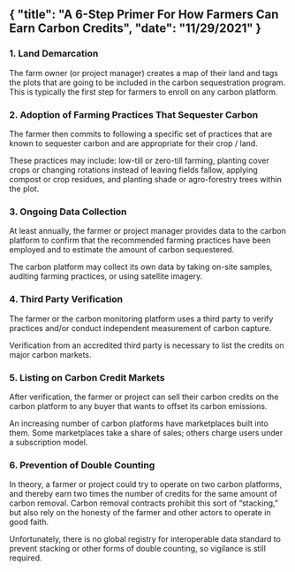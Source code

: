 {
  "title": "A 6-Step Primer For How Farmers Can Earn Carbon Credits",
  "date": "11/29/2021"
}
---


### 1. Land Demarcation

The farm owner (or project manager) creates a map of their land and tags the plots that are going to be included in the carbon sequestration program. This is typically the first step for farmers to enroll on any carbon platform.

### 2. Adoption of Farming Practices That Sequester Carbon

The farmer then commits to following a specific set of practices that are known to sequester carbon and are appropriate for their crop / land.

These practices may include: low-till or zero-till farming, planting cover crops or changing rotations instead of leaving fields fallow, applying compost or crop residues, and planting shade or agro-forestry trees within the plot.

### 3. Ongoing Data Collection

At least annually, the farmer or project manager provides data to the carbon platform to confirm that the recommended farming practices have been employed and to estimate the amount of carbon sequestered.

The carbon platform may collect its own data by taking on-site samples, auditing farming practices, or using satellite imagery.

### 4. Third Party Verification

The farmer or the carbon monitoring platform uses a third party to verify practices and/or conduct independent measurement of carbon capture.

Verification from an accredited third party is necessary to list the credits on major carbon markets.

### 5. Listing on Carbon Credit Markets

After verification, the farmer or project can sell their carbon credits on the carbon platform to any buyer that wants to offset its carbon emissions.

An increasing number of carbon platforms have marketplaces built into them. Some marketplaces take a share of sales; others charge users under a subscription model.

### 6. Prevention of Double Counting

In theory, a farmer or project could try to operate on two carbon platforms, and thereby earn two times the number of credits for the same amount of carbon removal. Carbon removal contracts prohibit this sort of “stacking,” but also rely on the honesty of the farmer and other actors to operate in good faith.

Unfortunately, there is no global registry for interoperable data standard to prevent stacking or other forms of double counting, so vigilance is still required.